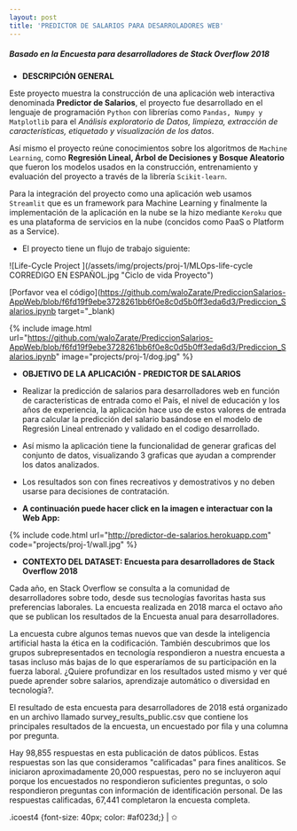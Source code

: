 ```yaml
---
layout: post
title: 'PREDICTOR DE SALARIOS PARA DESARROLADORES WEB'
---
```

##### Basado en la Encuesta para desarrolladores de Stack Overflow 2018 #####
- **DESCRIPCIÓN GENERAL**

Este proyecto muestra la construcción de una aplicación web interactiva denominada **Predictor de Salarios**, el proyecto fue desarrollado en el lenguaje de programación `Python` con librerías como `Pandas, Numpy y Matplotlib` para el *Análisis exploratorio de Datos, limpieza, extracción de características, etiquetado y visualización de los datos*.

 Así mismo el proyecto reúne conocimientos sobre los algoritmos de `Machine Learning`, como **Regresión Lineal, Árbol de Decisiones y Bosque Aleatorio** que fueron los modelos usados en la construcción, entrenamiento y evaluación del proyecto a través de la librería `Scikit-learn`. 
 
 Para la integración del proyecto como una aplicación web usamos `Streamlit` que es un framework para Machine Learning y finalmente la implementación de la aplicación en la nube se la hizo mediante `Keroku` que es una plataforma de servicios en la nube (concidos como PaaS o Platform as a Service). 

- El proyecto tiene un flujo de trabajo siguiente:

![Life-Cycle Project ](/assets/img/projects/proj-1/MLOps-life-cycle CORREDIGO EN ESPAÑOL.jpg "Ciclo de vida Proyecto")

[Porfavor vea el código](https://github.com/waloZarate/PrediccionSalarios-AppWeb/blob/f6fd19f9ebe3728261bb6f0e8c0d5b0ff3eda6d3/Prediccion_Salarios.ipynb target="_blank)

{% include image.html url="https://github.com/waloZarate/PrediccionSalarios-AppWeb/blob/f6fd19f9ebe3728261bb6f0e8c0d5b0ff3eda6d3/Prediccion_Salarios.ipynb" image="projects/proj-1/dog.jpg" %}

- **OBJETIVO DE LA APLICACIÓN - PREDICTOR DE SALARIOS**

- Realizar la predicción de salarios para desarrolladores web en función de características de entrada como el País, el nivel de educación y los años de experiencia, la aplicación hace uso de estos valores de entrada para calcular la predicción del salario basándose en el modelo de Regresión Lineal entrenado y validado en el codigo desarrollado.

 - Así mismo la aplicación tiene la funcionalidad de generar graficas del conjunto de datos, visualizando 3 graficas que ayudan a comprender los datos analizados.

 - Los resultados son con fines recreativos y demostrativos y no deben usarse para decisiones de contratación.

 - **A continuación puede hacer click en la imagen e interactuar con la Web App:**
 
{% include code.html url="http://predictor-de-salarios.herokuapp.com" code="projects/proj-1/wall.jpg" %}

- **CONTEXTO DEL DATASET: Encuesta para desarrolladores de Stack Overflow 2018**

Cada año, en Stack Overflow se consulta a la comunidad de desarrolladores sobre todo, desde sus tecnologías favoritas hasta sus preferencias laborales. La encuesta realizada en 2018 marca el octavo año que se publican los resultados de la Encuesta anual para desarrolladores.

La encuesta cubre algunos temas nuevos que van desde la inteligencia artificial hasta la ética en la codificación. También descubrimos que los grupos subrepresentados en tecnología respondieron a nuestra encuesta a tasas incluso más bajas de lo que esperaríamos de su participación en la fuerza laboral. ¿Quiere profundizar en los resultados usted mismo y ver qué puede aprender sobre salarios, aprendizaje automático o diversidad en tecnología?.

El resultado de esta encuesta para desarrolladores de 2018 está organizado en un archivo llamado survey_results_public.csv que contiene los principales resultados de la encuesta, un encuestado por fila y una columna por pregunta.

Hay 98,855 respuestas en esta publicación de datos públicos. Estas respuestas son las que consideramos "calificadas" para fines analíticos. Se iniciaron aproximadamente 20,000 respuestas, pero no se incluyeron aquí porque los encuestados no respondieron suficientes preguntas, o solo respondieron preguntas con información de identificación personal. De las respuestas calificadas, 67,441 completaron la encuesta completa.

.icoest4 {font-size: 40px; color: #af023d;} | <span class="icoest4">&#10025;</span>